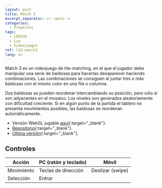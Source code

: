 ```yaml
---
layout: post
title: Match 3
excerpt_separator: <!--more-->
categories:
  - Proyectos
tags:
  - LÖVE2D
  - Lua
  - Videojuegos
ref: l2d-match3
lang: es
---
```


Match 3 es un videojuego de tile-matching, en el que el jugador debe manipular una serie de baldosas para hacerlas desaparecer haciendo combinaciones.
Las combinaciones se consiguen al juntar tres o más baldosas con el mismo color en una fila o columna.

<!--more-->

Dos baldosas se pueden reordenar intercambiando su posición, pero sólo si son adyacentes en el mosaico.
Los niveles son generados aleatoriamente con dificultad creciente.
Si en algún punto de la partida el tablero no presenta movimientos posibles, las baldosas se reordenan automáticamente.

* Versión WebGL jugable [aquí](/l2d-match3){:target="_blank"}.
* [Repositorio](https://github.com/azarrias/l2d-match3){:target="_blank"}.
* [Última versión](https://github.com/azarrias/l2d-match3/releases/latest){:target="_blank"}.

## Controles

Acción     | PC (ratón y teclado)        | Móvil
---------- | --------------------------- | -------------------- 
Movimiento | Teclas de dirección         | Deslizar (swipe)
Selección  | Entrar                      | 
